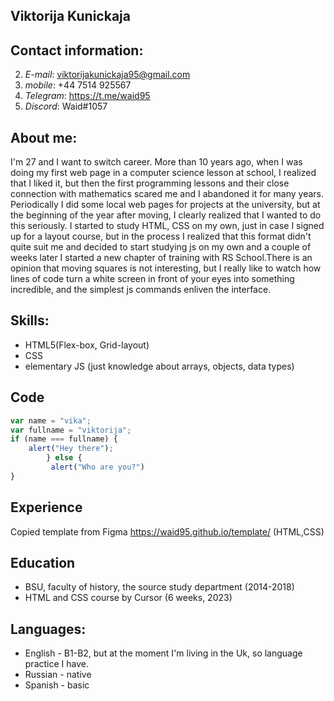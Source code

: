 ## Viktorija Kunickaja
 
## Contact information:
2. _E-mail_: viktorijakunickaja95@gmail.com
 2. _mobile_: +44 7514 925567
 2. _Telegram_: https://t.me/waid95
 2. _Discord_: Waid#1057
 
 ## About me:
 I'm 27 and I want to switch career. More than 10 years ago, when I was doing my first web page in a computer science lesson at school, I realized that I liked it, but then the first programming lessons and their close connection with mathematics scared me and I abandoned it for many years. Periodically I did some local web pages for projects at the university, but at the beginning of the year after moving, I clearly realized that I wanted to do this seriously. I started to study HTML, CSS on my own, just in case I signed up for a layout course, but in the process I realized that this format didn't quite suit me and decided to start studying js on my own and a couple of weeks later I started a new chapter of training with RS School.There is an opinion that moving squares is not interesting, but I really like to watch how lines of code turn a white screen in front of your eyes into something incredible, and the simplest js commands enliven the interface.

 ## Skills:

 * HTML5(Flex-box, Grid-layout)
 * CSS
 * elementary JS (just knowledge about arrays, objects, data types)
 ## Code
```javascript
var name = "vika";
var fullname = "viktorija";
if (name === fullname) {
    alert("Hey there"); 
        } else { 
         alert("Who are you?")   
}
```


## Experience
Copied template from Figma https://waid95.github.io/template/ (HTML,CSS)


## Education
 * BSU, faculty of history,  the source study department (2014-2018)
  * HTML and CSS course by Cursor (6 weeks, 2023)
  
## Languages: 
* English -  B1-B2, but at the moment I'm living in the Uk, so language practice I have.
* Russian - native
* Spanish - basic
